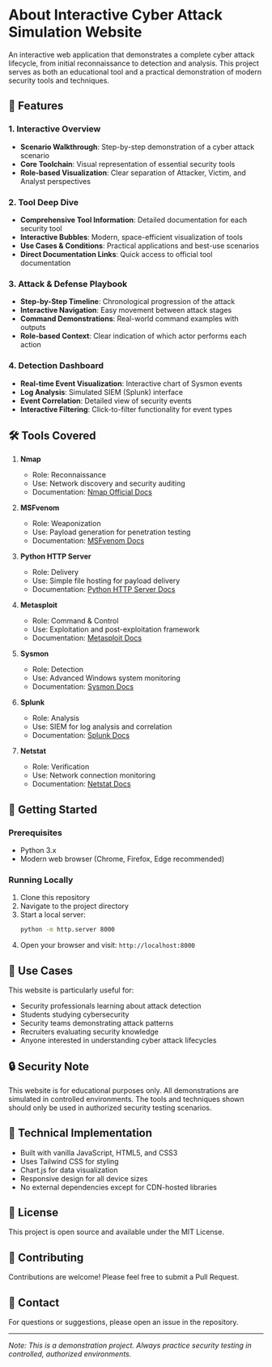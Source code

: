 # About Interactive Cyber Attack Simulation Website

An interactive web application that demonstrates a complete cyber attack lifecycle, from initial reconnaissance to detection and analysis. This project serves as both an educational tool and a practical demonstration of modern security tools and techniques.

## 🌟 Features

### 1. Interactive Overview
- **Scenario Walkthrough**: Step-by-step demonstration of a cyber attack scenario
- **Core Toolchain**: Visual representation of essential security tools
- **Role-based Visualization**: Clear separation of Attacker, Victim, and Analyst perspectives

### 2. Tool Deep Dive
- **Comprehensive Tool Information**: Detailed documentation for each security tool
- **Interactive Bubbles**: Modern, space-efficient visualization of tools
- **Use Cases & Conditions**: Practical applications and best-use scenarios
- **Direct Documentation Links**: Quick access to official tool documentation

### 3. Attack & Defense Playbook
- **Step-by-Step Timeline**: Chronological progression of the attack
- **Interactive Navigation**: Easy movement between attack stages
- **Command Demonstrations**: Real-world command examples with outputs
- **Role-based Context**: Clear indication of which actor performs each action

### 4. Detection Dashboard
- **Real-time Event Visualization**: Interactive chart of Sysmon events
- **Log Analysis**: Simulated SIEM (Splunk) interface
- **Event Correlation**: Detailed view of security events
- **Interactive Filtering**: Click-to-filter functionality for event types

## 🛠️ Tools Covered

1. **Nmap**
   - Role: Reconnaissance
   - Use: Network discovery and security auditing
   - Documentation: [Nmap Official Docs](https://nmap.org/docs.html)

2. **MSFvenom**
   - Role: Weaponization
   - Use: Payload generation for penetration testing
   - Documentation: [MSFvenom Docs](https://docs.rapid7.com/metasploit/msfvenom/)

3. **Python HTTP Server**
   - Role: Delivery
   - Use: Simple file hosting for payload delivery
   - Documentation: [Python HTTP Server Docs](https://docs.python.org/3/library/http.server.html)

4. **Metasploit**
   - Role: Command & Control
   - Use: Exploitation and post-exploitation framework
   - Documentation: [Metasploit Docs](https://docs.rapid7.com/metasploit/)

5. **Sysmon**
   - Role: Detection
   - Use: Advanced Windows system monitoring
   - Documentation: [Sysmon Docs](https://learn.microsoft.com/en-us/sysinternals/downloads/sysmon)

6. **Splunk**
   - Role: Analysis
   - Use: SIEM for log analysis and correlation
   - Documentation: [Splunk Docs](https://docs.splunk.com/Documentation/Splunk)

7. **Netstat**
   - Role: Verification
   - Use: Network connection monitoring
   - Documentation: [Netstat Docs](https://learn.microsoft.com/en-us/windows-server/administration/windows-commands/netstat)

## 🚀 Getting Started

### Prerequisites
- Python 3.x
- Modern web browser (Chrome, Firefox, Edge recommended)

### Running Locally
1. Clone this repository
2. Navigate to the project directory
3. Start a local server:
   ```bash
   python -m http.server 8000
   ```
4. Open your browser and visit: `http://localhost:8000`

## 🎯 Use Cases

This website is particularly useful for:
- Security professionals learning about attack detection
- Students studying cybersecurity
- Security teams demonstrating attack patterns
- Recruiters evaluating security knowledge
- Anyone interested in understanding cyber attack lifecycles

## 🔒 Security Note

This website is for educational purposes only. All demonstrations are simulated in controlled environments. The tools and techniques shown should only be used in authorized security testing scenarios.

## 🎨 Technical Implementation

- Built with vanilla JavaScript, HTML5, and CSS3
- Uses Tailwind CSS for styling
- Chart.js for data visualization
- Responsive design for all device sizes
- No external dependencies except for CDN-hosted libraries

## 📝 License

This project is open source and available under the MIT License.

## 🤝 Contributing

Contributions are welcome! Please feel free to submit a Pull Request.

## 📧 Contact

For questions or suggestions, please open an issue in the repository.

---

*Note: This is a demonstration project. Always practice security testing in controlled, authorized environments.*
